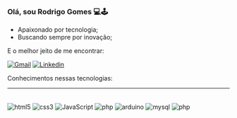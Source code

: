 ### Olá, sou Rodrigo Gomes 💻🕹️


- Apaixonado por tecnologia;
- Buscando sempre por inovação;


E o melhor jeito de me encontrar: 

[![Gmail](https://img.shields.io/badge/-Gmail-%23333?style=for-the-badge&logo=gmail&logoColor=white
)](rodrigogsantos285@gmail.com)
[![Linkedin](https://img.shields.io/badge/LinkedIn-0077B5?style=for-the-badge&logo=linkedin&logoColor=white
)](https://www.linkedin.com/in/rodrigo-gomes-288a63196/)

Conhecimentos nessas tecnologias:
<hr>
<div style='dislay: inline_block'><br>
<img align="center" alt="html5" src="https://img.shields.io/badge/HTML5-E34F26?style=for-the-badge&logo=html5&logoColor=white"/>
<img align="center" alt="css3" src="https://img.shields.io/badge/CSS3-1572B6?style=for-the-badge&logo=css3&logoColor=white"/>
<img align="center" alt="JavaScript" src="https://img.shields.io/badge/JavaScript-323330?style=for-the-badge&logo=javascript&logoColor=white"/>
<img align="center" alt="php" src="https://img.shields.io/badge/Php-474A8A?style=for-the-badge&logo=php&logoColor=white"/>
<img align="center" alt="arduino" src="https://img.shields.io/badge/Arduino-00979C?style=for-the-badge&logo=arduino&logoColor=white"/>
<img align="center" alt="mysql" src="https://img.shields.io/badge/Mysql-f29111?style=for-the-badge&logo=mysql&logoColor=white"/>
<img align="center" alt="php" src="https://img.shields.io/badge/Php-474A8A?style=for-the-badge&logo=php&logoColor=white"/>
</div>

